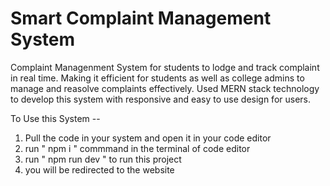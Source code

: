 # Smart Complaint Management System 

Complaint Managenment System for students to lodge and track complaint in real time. Making it efficient for students as well as college admins to manage and reasolve complaints effectively. Used MERN stack technology to develop this system with responsive and easy to use design for users.

To Use this System --
1) Pull the code in your system and open it in your code editor
2) run " npm i " commmand in the terminal of code editor
3) run " npm run dev " to run this project
4) you will be redirected to the website

